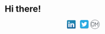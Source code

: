 <h1 style="font-size: 23">Hi there!</h1>
<p align="center">
    <a href="https://www.linkedin.com/in/obedmunozjr/" rel="noopener" target="_blank"><img height="30" src="./linkedin.png"></a>&nbsp;&nbsp;
    <a href="Https://www.twitter.com/ObieMunoz" rel="noopener" target="_blank"><img height="30" src="./twitter.png"></a>
    <a href="https://obiemunoz.github.io/phase-0-personal-page/" rel="noopener" target="_blank"><img height="30" src="./OM.png"></a>
</p>
